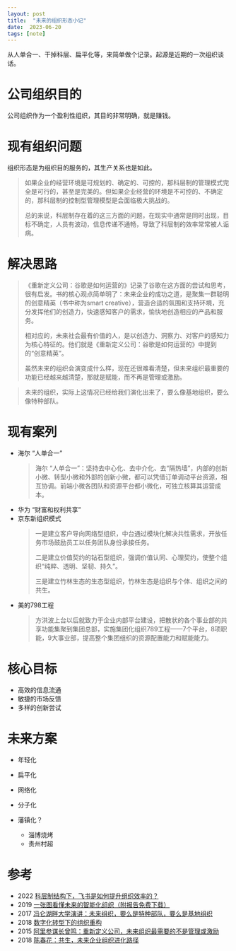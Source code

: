 ```yaml
---
layout: post
title:  "未来的组织形态小记"
date:  2023-06-20
tags: [note]
---
```


  从人单合一、干掉科层、扁平化等，来简单做个记录。起源是近期的一次组织谈话。

# 公司组织目的

  公司组织作为一个盈利性组织，其目的非常明确，就是赚钱。

# 现有组织问题

  组织形态是为组织目的服务的，其生产关系也是如此。

> 如果企业的经营环境是可规划的、确定的、可控的，那科层制的管理模式完全是可行的，甚至是完美的。但如果企业经营的环境是不可控的、不确定的，那科层制的控制型管理模型是会面临极大挑战的。
>
> 总的来说，科层制存在着的这三方面的问题，在现实中通常是同时出现，目标不确定，人员有波动，信息传递不通畅，导致了科层制的效率常常被人诟病。


# 解决思路

> 《重新定义公司：谷歌是如何运营的》记录了谷歌在这方面的尝试和思考，很有启发。书的核心观点简单明了：未来企业的成功之道，是聚集一群聪明的创意精英（书中称为smart creative），营造合适的氛围和支持环境，充分发挥他们的创造力，快速感知客户的需求，愉快地创造相应的产品和服务。
>
> 相对应的，未来社会最有价值的人，是以创造力、洞察力、对客户的感知力为核心特征的。他们就是《重新定义公司：谷歌是如何运营的》中提到的“创意精英”。
>
> 虽然未来的组织会演变成什么样，现在还很难看清楚，但未来组织最重要的功能已经越来越清楚，那就是赋能，而不再是管理或激励。


> 未来的组织，实际上这情况已经给我们演化出来了，要么像基地组织，要么像特种部队。


# 现有案列

* 海尔 “人单合一”
  > 海尔 “人单合一”：坚持去中心化、去中介化、去“隔热墙”，内部的创新小微、转型小微和外部的创新小微，都可以凭借订单调动平台资源，相互协调。前端小微各团队和资源平台都小微化，可独立核算其运营成本。
* 华为 “财富和权利共享”
* 京东新组织模式
  > 一是建立客户导向网络型组织，中台通过模块化解决共性需求，开放任务市场鼓励员工以任务团队身份承接任务。
  >
  > 二是建立价值契约的钻石型组织，强调价值认同、心理契约，使整个组织“纯粹、透明、坚韧、持久”。
  >
  > 三是建立竹林生态的生态型组织，竹林生态是组织与个体、组织之间的共生。
* 美的798工程
  > 方洪波上台以后就致力于企业内部平台建设，把散状的各个事业部的共享功能集聚到集团总部，实施集团化组织789工程——7个平台，8项职能，9大事业部，提高整个集团组织的资源配置能力和赋能能力。



# 核心目标

* 高效的信息流通
* 敏捷的市场反馈
* 多样的创新尝试


# 未来方案

* 年轻化
* 扁平化
* 网络化
* 分子化


* 藩镇化？
  * 淄博烧烤
  * 贵州村超



# 参考

* 2022 [科层制结构下，飞书是如何提升组织效率的？](https://mp.weixin.qq.com/s/ZUohSb9MtHBLzXf4hcinZA)
* 2019 [一张图看懂未来的智能化组织（附报告免费下载）](https://mp.weixin.qq.com/s/UJvUXIjh-LH-EWLQUE3LWQ)
* 2017 [冯仑湖畔大学演讲：未来组织，要么是特种部队，要么是基地组织](https://mp.weixin.qq.com/s/HEe0N-6Nr_0no70xVyV0OQ)
* 2018 [数字化转型下的组织重构](https://mp.weixin.qq.com/s/HtbsJ0XbdsoLWx5LEeIEoA)
* 2015 [阿里参谋长曾鸣：重新定义公司，未来组织最需要的不是管理或激励](https://mp.weixin.qq.com/s/jma5UTnbxgQA74-05kn__w)
* 2018 [陈春花：共生，未来企业组织进化路径](https://mp.weixin.qq.com/s/AZFQhEdt63pkBlMJcWnt_g)
